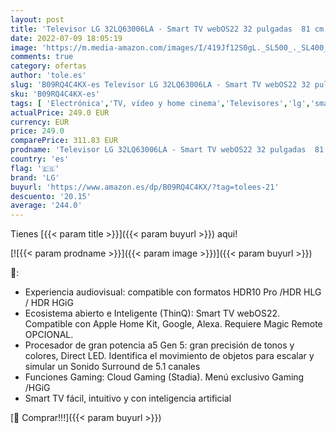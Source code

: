 ```yaml
---
layout: post
title: 'Televisor LG 32LQ63006LA - Smart TV webOS22 32 pulgadas  81 cm  FHD  Procesador de Gran Potencia a5 Gen 5  compatible con formatos HDR 10  HLG  HGiG'
date: 2022-07-09 18:05:19
image: 'https://m.media-amazon.com/images/I/419Jf12S0gL._SL500_._SL400_.jpg'
comments: true
category: ofertas
author: 'tole.es'
slug: 'B09RQ4C4KX-es Televisor LG 32LQ63006LA - Smart TV webOS22 32 pulgadas 81...'
sku: 'B09RQ4C4KX-es'
tags: [ 'Electrónica','TV, vídeo y home cinema','Televisores','lg','smart','televisor','tv','🇪🇸', ]
actualPrice: 249.0 EUR
currency: EUR
price: 249.0
comparePrice: 311.83 EUR
prodname: 'Televisor LG 32LQ63006LA - Smart TV webOS22 32 pulgadas  81 cm  FHD  Procesador de Gran Potencia a5 Gen 5  compatible con formatos HDR 10  HLG  HGiG'
country: 'es'
flag: '🇪🇸'
brand: 'LG'
buyurl: 'https://www.amazon.es/dp/B09RQ4C4KX/?tag=tolees-21'
descuento: '20.15'
average: '244.0'
---
```


Tienes [{{< param title >}}]({{< param buyurl >}}) aqui!

[![{{< param prodname >}}]({{< param image >}})]({{< param buyurl >}})

🔎:

- Experiencia audiovisual: compatible con formatos HDR10 Pro /HDR HLG / HDR HGiG
- Ecosistema abierto e Inteligente (ThinQ): Smart TV webOS22. Compatible con Apple Home Kit, Google, Alexa. Requiere Magic Remote OPCIONAL.
- Procesador de gran potencia a5 Gen 5: gran precisión de tonos y colores, Direct LED. Identifica el movimiento de objetos para escalar y simular un Sonido Surround de 5.1 canales
- Funciones Gaming: Cloud Gaming (Stadia). Menú exclusivo Gaming /HGiG
- Smart TV fácil, intuitivo y con inteligencia artificial

[🛒 Comprar!!!]({{< param buyurl >}})
